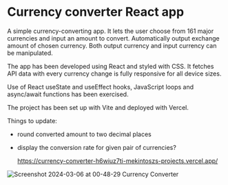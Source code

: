 # Currency converter React app

A simple currency-converting app. It lets the user choose from 161 major currencies and input an amount to convert. Automatically output exchange amount of chosen currency. Both output currency and input currency can be manipulated.

The app has been developed using React and styled with CSS. It fetches API data with every currency change is fully responsive for all device sizes.

Use of React useState and useEffect hooks, JavaScript loops and async/await functions has been exercised.

The project has been set up with Vite and deployed with Vercel.

Things to update:
* round converted amount to two decimal places
* display the conversion rate for given pair of currencies?

  https://currency-converter-h6wiuz7ti-mekintoszs-projects.vercel.app/

![Screenshot 2024-03-06 at 00-48-29 Currency Converter](https://github.com/Mekintosz/currency-converter/assets/134439256/65e08d32-c1bf-4916-ac49-3e49698ed6a8)
